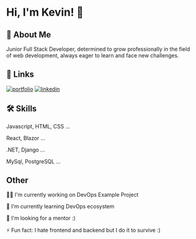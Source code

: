 
# Hi, I'm Kevin! 👋


## 🚀 About Me
Junior Full Stack Developer, determined to grow professionally in the field of web development, always eager to learn and face new challenges.


## 🔗 Links
[![portfolio](https://img.shields.io/badge/my_portfolio-000?style=for-the-badge&logo=ko-fi&logoColor=white)](https://revenbot.netlify.app/)
[![linkedin](https://img.shields.io/badge/linkedin-0A66C2?style=for-the-badge&logo=linkedin&logoColor=white)](https://www.linkedin.com/in/kevin-de-jesus-sinchi-soto)


## 🛠 Skills
Javascript, HTML, CSS ...

React, Blazor ...

.NET, Django ...

MySql, PostgreSQL ...


## Other 
👩‍💻 I'm currently working on DevOps Example Project

🧠 I'm currently learning DevOps ecosystem

🤔 I'm looking for a mentor :)

⚡️ Fun fact: I hate frontend and backend but I do it to survive :)


